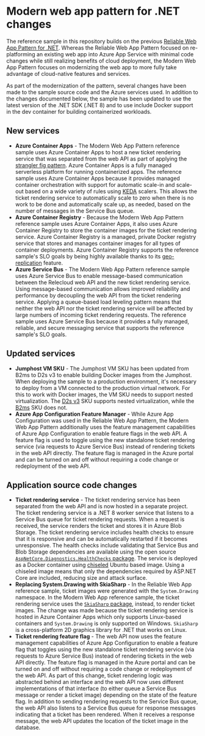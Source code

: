 # Modern web app pattern for .NET changes

The reference sample in this repository builds on the previous [Reliable Web App Pattern for .NET](https://github.com/Azure/reliable-web-app-pattern-dotnet). Whereas the Reliable Web App Pattern focused on re-platforming an existing web app into Azure App Service with minimal code changes while still realizing benefits of cloud deployment, the Modern Web App Pattern focuses on modernizing the web app to more fully take advantage of cloud-native features and services.

As part of the modernization of the pattern, several changes have been made to the sample source code and the Azure services used. In addition to the changes documented below, the sample has been updated to use the latest version of the .NET SDK (.NET 8) and to use include Docker support in the dev container for building containerized workloads.

## New services

* **Azure Container Apps** - The Modern Web App Pattern reference sample uses Azure Container Apps to host a new ticket rendering service that was separated from the web API as part of applying the [strangler fig pattern](https://learn.microsoft.com/azure/architecture/patterns/strangler-fig). Azure Container Apps is a fully managed serverless platform for running containerized apps. The reference sample uses Azure Container Apps because it provides managed container orchestration with support for automatic scale-in and scale-out based on a wide variety of rules using [KEDA](https://keda.sh/docs/2.13/) scalers. This allows the ticket rendering service to automatically scale to zero when there is no work to be done and automatically scale up, as needed, based on the number of messages in the Service Bus queue.
* **Azure Container Registry** - Because the Modern Web App Pattern reference sample uses Azure Container Apps, it also uses Azure Container Registry to store the container images for the ticket rendering service. Azure Container Registry is a managed, private Docker registry service that stores and manages container images for all types of container deployments. Azure Container Registry supports the reference sample's SLO goals by being highly available thanks to its [geo-replication](https://learn.microsoft.com/azure/container-registry/container-registry-geo-replication#configure-geo-replication) feature.
* **Azure Service Bus** - The Modern Web App Pattern reference sample uses Azure Service Bus to enable message-based communication between the Relecloud web API and the new ticket rendering service. Using message-based communication allows improved reliability and performance by decoupling the web API from the ticket rendering service. Applying a queue-based load leveling pattern means that neither the web API nor the ticket rendering service will be affected by large numbers of incoming ticket rendering requests. The reference sample uses Azure Service Bus because it provides a fully managed, reliable, and secure messaging service that supports the reference sample's SLO goals.

## Updated services

* **Jumphost VM SKU** - The Jumphost VM SKU has been updated from B2ms to D2s v3 to enable building Docker images from the Jumphost. When deploying the sample to a production environment, it's necessary to deploy from a VM connected to the production virtual network. For this to work with Docker images, the VM SKU needs to support nested virtualization. The [D2s v3](https://learn.microsoft.com/azure/virtual-machines/dv3-dsv3-series) SKU supports nested virtualization, while the [B2ms](https://learn.microsoft.com/azure/virtual-machines/sizes-b-series-burstable) SKU does not.
* **Azure App Configuration Feature Manager** - While Azure App Configuration was used in the Reliable Web App Pattern, the Modern Web App Pattern additionally uses the feature management capabilities of Azure App Configuration to enable feature flags in the web API. A feature flag is used to toggle using the new standalone ticket rendering service (via requests to Azure Service Bus) instead of rendering tickets in the web API directly. The feature flag is managed in the Azure portal and can be turned on and off without requiring a code change or redeployment of the web API.

## Application source code changes

* **Ticket rendering service** - The ticket rendering service has been separated from the web API and is now hosted in a separate project. The ticket rendering service is a .NET 8 worker service that listens to a Service Bus queue for ticket rendering requests. When a request is received, the service renders the ticket and stores it in Azure Blob Storage. The ticket rendering service includes health checks to ensure that it is responsive and can be automatically restarted if it becomes unresponsive. The health checks include validating that Service Bus and Blob Storage dependencies are available using the open source [`AspNetCore.Diagnostics.HealthChecks` package](https://github.com/Xabaril/AspNetCore.Diagnostics.HealthChecks). The service is deployed as a Docker container using [chiseled](https://devblogs.microsoft.com/dotnet/announcing-dotnet-chiseled-containers/) Ubuntu based image. Using a chiseled image means that only the dependencies required by ASP.NET Core are included, reducing size and attack surface.
* **Replacing System.Drawing with SkiaSharp** - In the Reliable Web App reference sample, ticket images were generated with the `System.Drawing` namespace. In the Modern Web App reference sample, the ticket rendering service uses the [`SkiaSharp` package](https://github.com/mono/SkiaSharp), instead, to render ticket images. The change was made because the ticket rendering service is hosted in Azure Container Apps which only supports Linux-based containers and `System.Drawing` is only supported on Windows. `SkiaSharp` is a cross-platform 2D graphics library for .NET that works on Linux.
* **Ticket rendering feature flag** - The web API now uses the feature management capabilities of Azure App Configuration to enable a feature flag that toggles using the new standalone ticket rendering service (via requests to Azure Service Bus) instead of rendering tickets in the web API directly. The feature flag is managed in the Azure portal and can be turned on and off without requiring a code change or redeployment of the web API. As part of this change, ticket rendering logic was abstracted behind an interface and the web API now uses different implementations of that interface (to either queue a Service Bus message or render a ticket image) depending on the state of the feature flag. In addition to sending rendering requests to the Service Bus queue, the web API also listens to a Service Bus queue for response messages indicating that a ticket has been rendered. When it receives a response message, the web API updates the location of the ticket image in the database.

